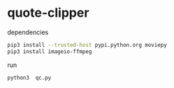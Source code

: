 # quote-clipper


dependencies
```sh
pip3 install --trusted-host pypi.python.org moviepy
pip3 install imageio-ffmpeg
```

run
```sh
python3  qc.py
```
